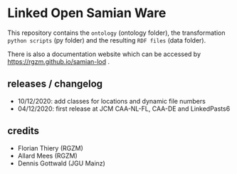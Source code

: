 # Linked Open Samian Ware

This repository contains the `ontology` (ontology folder), the transformation `python scripts` (py folder) and the resulting `RDF files` (data folder).
  
There is also a documentation website which can be accessed by <https://rgzm.github.io/samian-lod> .
  
## releases / changelog  
    
-   10/12/2020: add classes for locations and dynamic file numbers
-   04/12/2020: first release at JCM CAA-NL-FL, CAA-DE and LinkedPasts6
 
## credits

-   Florian Thiery (RGZM)
-   Allard Mees (RGZM)
-   Dennis Gottwald (JGU Mainz)
